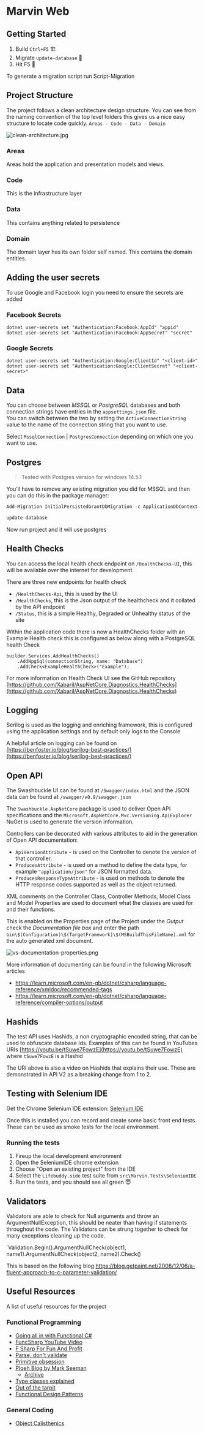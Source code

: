 # Marvin Web

## Getting Started

1. Build `Ctrl+F5` 🏗
2. Migrate `update-database` 📅
3. Hit F5 🚀

To generate a migration script run Script-Migration

## Project Structure

The project follows a clean architecture design structure. You can see from the naming convention of the top level folders this gives us a nice easy structure to locate code quickly. `Areas - Code - Data - Domain`

![clean-architecture.jpg](./docs/.img/clean-architecture.jpg)

### Areas

Areas hold the application and presentation models and views.

### Code

This is the infrastructure layer

### Data

This contains anything related to persistence

### Domain

The domain layer has its own folder self named. This contains the domain entities.

## Adding the user secrets

To use Google and Facebook login you need to ensure the secrets are added

### Facebook Secrets

```
dotnet user-secrets set "Authentication:Facebook:AppId" "appid"
dotnet user-secrets set "Authentication:Facebook:AppSecret" "secret"
```

### Google Secrets

```
dotnet user-secrets set "Authentication:Google:ClientId" "<client-id>"
dotnet user-secrets set "Authentication:Google:ClientSecret" "<client-secret>"
```

## Data

You can choose between *MSSQL* or *PostgreSQL* databases and both connection strings have entries in the `appsettings.json` file.   
You can switch between the two by setting the `ActiveConnectionString` value to the name of the connection string that you want to use.

Select `MssqlConnection` | `PostgresConnection` depending on which one you want to use.


## Postgres

> Tested with Postgres version for windows 14.5.1

You'll have to remove any existing migration you did for MSSQL and then you can do this in the package manager:

```powershell
Add-Migration InitialPersistedGrantDbMigration -c ApplicationDbContext -o Data/Migrations

update-database
```

Now run project and it will use postgres

## Health Checks

You can access the local health check endpoint on `/HealthChecks-UI`, this will be available over the internet for development.

There are three new endpoints for health check
* `/HealthChecks-Api`, this is used by the UI
* `/HealthChecks`, this is the Json output of the healthcheck and it collated by the API endpoint
* `/Status`, this is a simple Healthy, Degraded or Unhealthy status of the site

Within the application code there is now a HealthChecks folder with an Example Health check this is configured as below along with a PostgreSQL health Check

```
builder.Services.AddHealthChecks()
    .AddNpgSql(connectionString, name: "Database")
    .AddCheck<ExampleHealthCheck>("Example");
```

For more information on Health Check UI see the GitHub repository [https://github.com/Xabaril/AspNetCore.Diagnostics.HealthChecks](https://github.com/Xabaril/AspNetCore.Diagnostics.HealthChecks)

## Logging

Serilog is used as the logging and enriching framework, this is configured using the application settings and by default only logs to the Console

A helpful article on logging can be found on [https://benfoster.io/blog/serilog-best-practices/](https://benfoster.io/blog/serilog-best-practices/)

## Open API

The Swashbuckle UI can be found at `/Swagger/index.html` and the JSON data can be found at `/swagger/v0.9/swagger.json`

The `Swashbuckle.AspNetCore` package is used to deliver Open API specifications and the `Microsoft.AspNetCore.Mvc.Versioning.ApiExplorer` NuGet is used to generate the version information. 

Controllers can be decorated with various attributes to aid in the generation of Open API documentation:
* `ApiVersionAttribute` - is used on the Controller to denote the version of that controller.
* `ProducesAttribute` - is used on a method to define the data type, for example `"application/json"` for JSON formatted data.
* `ProducesResponseTypeAttribute` - is used on methods to denote the HTTP response codes supported as well as the object returned.

XML comments on the Controller Class, Controller Methods, Model Class and Model Properties are used to document what the classes are used for and their functions.  

This is enabled on the Properties page of the Project under the *Output* check the *Documentation file box* and enter the path `bin\$(Configuration)\$(TargetFramework)\$(MSBuildThisFileName).xml` for the auto generated xml document.

![vs-documentation-properties.png](./docs/.img/vs-documentation-properties.png)

More information of documenting can be found in the following Microsoft articles
* https://learn.microsoft.com/en-gb/dotnet/csharp/language-reference/xmldoc/recommended-tags
* https://learn.microsoft.com/en-gb/dotnet/csharp/language-reference/compiler-options/output

## Hashids

The test API uses Hashids, a non cryptographic encoded string, that can be used to obfuscate database Ids. Examples of this can be found in YouTubes URIs [https://youtu.be/tSuwe7FowzE](https://youtu.be/tSuwe7FowzE) where `tSuwe7FowzE` is a Hashid

The URI above is also a video on Hashids that explains their use.  These are demonstrated in API V2 as a breaking change from 1 to 2.

## Testing with Selenium IDE

Get the Chrome Selenium IDE extension: [Selenium IDE](https://www.selenium.dev/selenium-ide/)

Once this is installed you can record and create some basic front end tests. These can be used as smoke tests for the local environment.

### Running the tests

1. Fireup the local development environment
2. Open the SeleniumIDE chrome extension
3. Choose "Open an existing project" from the IDE
4. Select the `Lifebuddy.side` test suite from `src\Marvin.Tests\SeleniumIDE`
5. Run the tests, and you should see all green 😇

## Validators

Validators are able to check for Null arguments and throw an ArgumentNullException, this should 
be neater than having if statements throughout the code.  The Validators can be strung together
to check for many exceptions cleaning up the code.

`Validation.Begin().ArgumentNullCheck(object1, name1).ArgumentNullCheck(object2, name2).Check()

This is based on the following blog https://blog.getpaint.net/2008/12/06/a-fluent-approach-to-c-parameter-validation/

## Useful Resources

A list of useful resources for the project

### Functional Programming

- [Going all in with Functional C#](https://edcharbeneau.com/csharp-functional-workshop-instructions/)
- [FuncSharp YouTube Video](https://www.youtube.com/watch?v=t20txMT82ws&t=200s)
- [F Sharp For Fun And Profit](https://fsharpforfunandprofit.com/site-contents/#functional-design)
- [Parse, don't validate](https://lexi-lambda.github.io/blog/2019/11/05/parse-don-t-validate/)
- [Primitive obsession](https://hackernoon.com/what-is-primitive-obsession-and-how-can-we-fix-it-wh2f33ki)
- [Ploeh Blog by Mark Seeman](https://blog.ploeh.dk/)
  - [Archive](https://blog.ploeh.dk/archive/)
- [Type classes explained](https://medium.com/@olxc/type-classes-explained-a9767f64ed2c)
- [Out of the tarpit](https://github.com/papers-we-love/papers-we-love/blob/master/design/out-of-the-tar-pit.pdf)
- [Functional Design Patterns](https://www.youtube.com/watch?v=srQt1NAHYC0)

### General Coding

- [Object Calisthenics](https://dev.to/pbouillon/writing-cleaner-code-with-object-calisthenics-1ea0)
